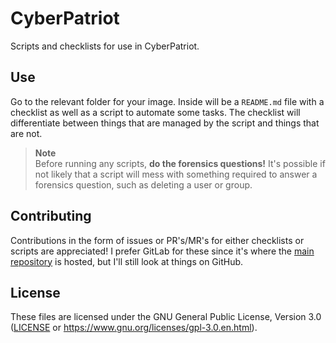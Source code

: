 # CyberPatriot

Scripts and checklists for use in CyberPatriot.

## Use

Go to the relevant folder for your image.
Inside will be a `README.md` file with a checklist as well as a script to automate some tasks.
The checklist will differentiate between things that are managed by the script and things that are not.

> **Note**  
> Before running any scripts, **do the forensics questions!**
> It's possible if not likely that a script will mess with something
> required to answer a forensics question, such as deleting a user or group.

## Contributing

Contributions in the form of issues or PR's/MR's for either checklists or scripts are appreciated!
I prefer GitLab for these since it's where the [main repository](https://gitlab.com/MysteryBlokHed/cyberpatriot/)
is hosted, but I'll still look at things on GitHub.

## License

These files are licensed under the GNU General Public License, Version 3.0
([LICENSE](LICENSE) or <https://www.gnu.org/licenses/gpl-3.0.en.html>).
